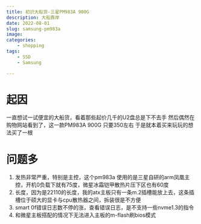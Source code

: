 ```yaml
---
title: 初识大船货-三星PM983A 900G
description: 大船靠岸
date: 2022-08-01
slug: samsung-pm983a
image: 
categories:
    - shopping
tags:
    - SSD
    - Samsung

---
```


# 起因
一直想试一试便宜的大船货，看着那些起价几千的U2盘总是下不去手
然后偶然在购物网站看到了，这一款PM983A 900G 只要350左右
于是就本着买来玩玩的想法买了一根

# 问题多
1. 发热非常严重，特别是主控，这个pm983a 使用的是三星自研的arm凤凰主控，开机0负载下就有75度，微星冰霜铠甲散热片压下区也有60度
2. 长度，因为是22110的长度，我的atx主板只有一条m.2插槽能放上去，这条插槽位于硕大的显卡与cpu散热器之间，拆装很是不方便
3. smart 0f错误日志数不停的涨，查看错误日志，是不支持一些nvme1.3的指令
4. 和微星主板搭配的情况下无法进入主板的m-flash刷bios模式
